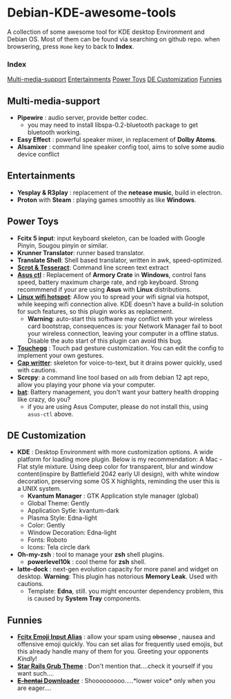 # Debian-KDE-awesome-tools

A collection of some awesome tool for KDE desktop Environment and Debian OS. Most of them can be found via searching on github repo.
when browsering, press `Home` key to back to **Index**.

### Index
[Multi-media-support](#multi-media-support)
[Entertainments](#entertainments)
[Power Toys](#power-toys)
[DE Customization](#de-customization)
[Funnies](#funnies)

## Multi-media-support
- **Pipewire** : audio server, provide better codec.
    - you may need to install libspa-0.2-bluetooth package to get bluetooth working.
- **Easy Effect** : powerful speaker mixer, in replacement of **Dolby Atoms**. 
- **Alsamixer** : command line speaker config tool, aims to solve some audio device conflict

## Entertainments
- **Yesplay & R3play** : replacement of the **netease music**, build in electron.
- **Proton** with **Steam** : playing games smoothly as like **Windows**.

## Power Toys
- **Fcitx 5 input**: input keyboard skeleton, can be loaded with Google Pinyin, Sougou pinyin or similar.
- **Krunner Translator**: runner based translator.
- **Translate Shell**: Shell based translator, written in awk, speed-optimized.
- **[Scrot & Tesseract](https://askubuntu.com/questions/280475/how-can-instantaneously-extract-text-from-a-screen-area-using-ocr-tools#:~:text=60-,Maybe,-there%20is%20already)**: Command line screen text extract
- **[Asus ctl](https://gitlab.com/asus-linux/asusctl)** : Replacement of **Armory Crate** in **Windows**, control fans speed, battery maximum charge rate, and rgb keyboard. Strong recommmend if your are using **Asus** with **Linux** distributions.
- **[Linux wifi hotspot](https://github.com/lakinduakash/linux-wifi-hotspot)**: Allow you to spread your wifi signal via hotspot, while keeping wifi connection alive. KDE doesn't have a build-in solution for such features, so this plugin works as replacement.
    - **Warning**: auto-start this software may conflict with your wireless card bootstrap, consequences is: your Network Manager fail to boot your wireless connection, leaving your computer in a offline status. Disable the auto start of this plugin can avoid this bug.
- **[Touchegg](https://github.com/JoseExposito/touchegg)** : Touch pad gesture customization. You can edit the config to implement your own gestures.
- **[Cap writter](https://github.com/HaujetZhao/CapsWriter-Offline)**: skeleton for voice-to-text, but it drains power quickly, used with cautions.
- **Scrcpy**: a command line tool based on `adb` from debian 12 apt repo, allow you playing your phone via your computer. 
- **[bat](https://github.com/tshakalekholoane/bat)**: Battery management, you don't want your battery health dropping like crazy, do you?
    - if you are using Asus Computer, please do not install this, using `asus-ctl` above.

## DE Customization
- **KDE** : Desktop Environment with more customization options. A wide platform for loading more plugin. 
Below is my recommendation: A Mac - Flat style mixture. Using deep color for transparent, blur and window content(inspire by Battlefield 2042 early UI design), with white window decoration, preserving some OS X highlights, reminding the user this is a UNIX system.
    - **Kvantum Manager** : GTK Application style manager (global)
    - Global Theme: Gently
    - Application Sytle: kvantum-dark
    - Plasma Style: Edna-light
    - Color: Gently
    - Window Decoration: Edna-light
    - Fonts: Roboto
    - Icons: Tela circle dark
- **Oh-my-zsh** : tool to manage your **zsh** shell plugins.
    - **powerlevel10k** : cool theme for **zsh** shell.
- **latte-dock** : next-gen evolution capacity for more panel and widget on desktop. 
**Warning**: This plugin has notorious **Memory Leak**. Used with cautions.
    - Template: **Edna**,  still. you might encounter dependency problem, this is caused by **System Tray** components.

## Funnies
- **[Fcitx Emoji Input Alias](https://github.com/kamabokowen/fcitx-emoji-quickphrase)** : allow your spam using ~~obsense~~ , nausea and offensive emoji quickly. You can set alias for frequently used emojis, but this already handle many of them for you. Greeting your opponents *Kindly*!
- **[Star Rails Grub Theme](https://github.com/voidlhf/StarRailGrubThemes)** : Don't mention that....check it yourself if you want such....
- **[~~E-hentai~~ Downloader](https://github.com/ccloli/E-Hentai-Downloader)** : Shooooooooo.....\*lower voice\* only when you are eager....

